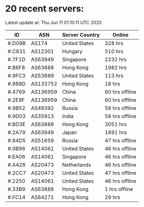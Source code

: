 # 20 recent servers:

Latest update at: Thu Jun 11 01:10:11 UTC 2020

| ID | ASN | Server Country | Online |
| -- | --- | -------------- | ------ |
| #.D09B | AS174 | United States | 328 hrs |
| #.C831 | AS12301 | Hungary | 510 hrs |
| #.7F1D | AS63949 | Singapore | 2232 hrs |
| #.B6F8 | AS63888 | Hong Kong | 1982 hrs |
| #.9FC3 | AS53889 | United States | 113 hrs |
| #.988D | AS133752 | Hong Kong | 18 hrs |
| #.4769 | AS136959 | China | 60 hrs offline |
| #.2E9F | AS136959 | China | 60 hrs offline |
| #.9B52 | AS49392 | Russia | 58 hrs offline |
| #.9D03 | AS35913 | India | 58 hrs offline |
| #.BD3E | AS63888 | Hong Kong | 3051 hrs |
| #.2A79 | AS63949 | Japan | 1891 hrs |
| #.84D5 | AS51659 | Russia | 47 hrs offline |
| #.0B96 | AS14061 | United States | 46 hrs offline |
| #.EA06 | AS14061 | Singapore | 46 hrs offline |
| #.A428 | AS20473 | Netherlands | 46 hrs offline |
| #.2CC7 | AS20473 | United States | 47 hrs offline |
| #.2250 | AS14061 | United States | 46 hrs offline |
| #.33B9 | AS63888 | Hong Kong | 1 hrs offline |
| #.FC14 | AS64271 | Hong Kong | 29 hrs |

